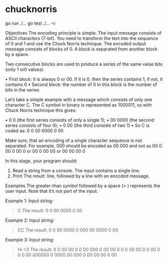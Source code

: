 # chucknorris

go run ./...
go test ./... -v


Objectives 
The encoding principle is simple. The input message consists of ASCII characters (7-bit). You
need to transform the text into the sequence of 0 and 1 and use the Chuck Norris technique. The encoded
output message consists of blocks of 0. A block is separated from another block by a space.

Two consecutive blocks are used to produce a series of the same value bits (only 1 or0 values):

• First block: it is always 0 or 00. If it is 0, then the series contains 1, if not, it contains 0
• Second block: the number of 0 in this block is the number of bits in the series

Let’s take a simple example with a message which consists of only one character C. The C symbol in binary
is represented as 1000011, so with Chuck Norris technique this gives:

• 0 0 (the first series consists of only a single 1);
• 00 0000 (the second series consists of four 0);
• 0 00 (the third consists of two 1)
• So C is coded as: 0 0 00 0000 0 00

Make sure, that an encoding of a single character sequence is not separated. For example, 000 should be
encoded as 00 000 and not as 00 0 00 0 00 0 or 00 0 00 00 or 00 00 00 0

In this stage, your program should:

1. Read a string from a console. The input contains a single line.
2. Print The result: line, followed by a line with an encoded message.

Examples 
The greater-than symbol followed by a space (> ) represents the user input. Note that it’s not
part of the input.

Example 1:
Input string:
> C
The result:
0 0 00 0000 0 00

Example 2:
Input string:
> CC
The result:
0 0 00 0000 0 000 00 0000 0 00

Example 3:
Input string:
> Hi <3
The result:
0 0 00 00 0 0 00 000 0 00 00 0 0 0 00 00 0 0 00 0 0 0 00 000000 0 0000 00 000 0 00 00 00 0 00